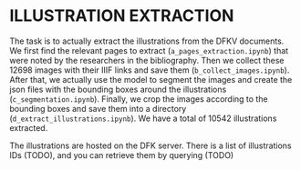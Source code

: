 # ILLUSTRATION EXTRACTION

The task is to actually extract the illustrations from the DFKV documents. We first find the relevant pages to extract (`a_pages_extraction.ipynb`) that were noted by the researchers in the bibliography. Then we collect these 12698 images with their IIIF links and save them (`b_collect_images.ipynb`). After that, we actually use the model to segment the images and create the json files with the bounding boxes around the illustrations (`c_segmentation.ipynb`). Finally, we crop the images according to the bounding boxes and save them into a directory (`d_extract_illustrations.ipynb`). We have a total of 10542 illustrations extracted.

The illustrations are hosted on the DFK server. There is a list of illustrations IDs (TODO), and you can retrieve them by querying (TODO)
